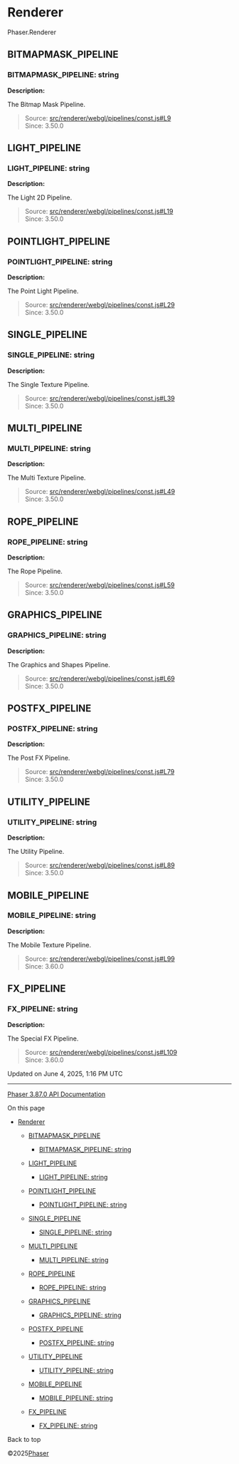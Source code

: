 # Renderer

Phaser.Renderer

## BITMAPMASK\_PIPELINE

### BITMAPMASK\_PIPELINE: string

**Description:**

The Bitmap Mask Pipeline.

> Source: [src/renderer/webgl/pipelines/const.js#L9](https://github.com/phaserjs/phaser/blob/v3.87.0/src/renderer/webgl/pipelines/const.js#L9)  
> Since: 3.50.0

## LIGHT\_PIPELINE

### LIGHT\_PIPELINE: string

**Description:**

The Light 2D Pipeline.

> Source: [src/renderer/webgl/pipelines/const.js#L19](https://github.com/phaserjs/phaser/blob/v3.87.0/src/renderer/webgl/pipelines/const.js#L19)  
> Since: 3.50.0

## POINTLIGHT\_PIPELINE

### POINTLIGHT\_PIPELINE: string

**Description:**

The Point Light Pipeline.

> Source: [src/renderer/webgl/pipelines/const.js#L29](https://github.com/phaserjs/phaser/blob/v3.87.0/src/renderer/webgl/pipelines/const.js#L29)  
> Since: 3.50.0

## SINGLE\_PIPELINE

### SINGLE\_PIPELINE: string

**Description:**

The Single Texture Pipeline.

> Source: [src/renderer/webgl/pipelines/const.js#L39](https://github.com/phaserjs/phaser/blob/v3.87.0/src/renderer/webgl/pipelines/const.js#L39)  
> Since: 3.50.0

## MULTI\_PIPELINE

### MULTI\_PIPELINE: string

**Description:**

The Multi Texture Pipeline.

> Source: [src/renderer/webgl/pipelines/const.js#L49](https://github.com/phaserjs/phaser/blob/v3.87.0/src/renderer/webgl/pipelines/const.js#L49)  
> Since: 3.50.0

## ROPE\_PIPELINE

### ROPE\_PIPELINE: string

**Description:**

The Rope Pipeline.

> Source: [src/renderer/webgl/pipelines/const.js#L59](https://github.com/phaserjs/phaser/blob/v3.87.0/src/renderer/webgl/pipelines/const.js#L59)  
> Since: 3.50.0

## GRAPHICS\_PIPELINE

### GRAPHICS\_PIPELINE: string

**Description:**

The Graphics and Shapes Pipeline.

> Source: [src/renderer/webgl/pipelines/const.js#L69](https://github.com/phaserjs/phaser/blob/v3.87.0/src/renderer/webgl/pipelines/const.js#L69)  
> Since: 3.50.0

## POSTFX\_PIPELINE

### POSTFX\_PIPELINE: string

**Description:**

The Post FX Pipeline.

> Source: [src/renderer/webgl/pipelines/const.js#L79](https://github.com/phaserjs/phaser/blob/v3.87.0/src/renderer/webgl/pipelines/const.js#L79)  
> Since: 3.50.0

## UTILITY\_PIPELINE

### UTILITY\_PIPELINE: string

**Description:**

The Utility Pipeline.

> Source: [src/renderer/webgl/pipelines/const.js#L89](https://github.com/phaserjs/phaser/blob/v3.87.0/src/renderer/webgl/pipelines/const.js#L89)  
> Since: 3.50.0

## MOBILE\_PIPELINE

### MOBILE\_PIPELINE: string

**Description:**

The Mobile Texture Pipeline.

> Source: [src/renderer/webgl/pipelines/const.js#L99](https://github.com/phaserjs/phaser/blob/v3.87.0/src/renderer/webgl/pipelines/const.js#L99)  
> Since: 3.60.0

## FX\_PIPELINE

### FX\_PIPELINE: string

**Description:**

The Special FX Pipeline.

> Source: [src/renderer/webgl/pipelines/const.js#L109](https://github.com/phaserjs/phaser/blob/v3.87.0/src/renderer/webgl/pipelines/const.js#L109)  
> Since: 3.60.0

Updated on June 4, 2025, 1:16 PM UTC

---

[Phaser 3.87.0 API Documentation](../../index.md)

On this page

* [Renderer](#renderer)

  + [BITMAPMASK\_PIPELINE](#bitmapmask_pipeline)

    - [BITMAPMASK\_PIPELINE: string](#bitmapmask_pipeline-string)
  + [LIGHT\_PIPELINE](#light_pipeline)

    - [LIGHT\_PIPELINE: string](#light_pipeline-string)
  + [POINTLIGHT\_PIPELINE](#pointlight_pipeline)

    - [POINTLIGHT\_PIPELINE: string](#pointlight_pipeline-string)
  + [SINGLE\_PIPELINE](#single_pipeline)

    - [SINGLE\_PIPELINE: string](#single_pipeline-string)
  + [MULTI\_PIPELINE](#multi_pipeline)

    - [MULTI\_PIPELINE: string](#multi_pipeline-string)
  + [ROPE\_PIPELINE](#rope_pipeline)

    - [ROPE\_PIPELINE: string](#rope_pipeline-string)
  + [GRAPHICS\_PIPELINE](#graphics_pipeline)

    - [GRAPHICS\_PIPELINE: string](#graphics_pipeline-string)
  + [POSTFX\_PIPELINE](#postfx_pipeline)

    - [POSTFX\_PIPELINE: string](#postfx_pipeline-string)
  + [UTILITY\_PIPELINE](#utility_pipeline)

    - [UTILITY\_PIPELINE: string](#utility_pipeline-string)
  + [MOBILE\_PIPELINE](#mobile_pipeline)

    - [MOBILE\_PIPELINE: string](#mobile_pipeline-string)
  + [FX\_PIPELINE](#fx_pipeline)

    - [FX\_PIPELINE: string](#fx_pipeline-string)

Back to top

©2025[Phaser](https://docs.phaser.io)